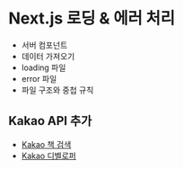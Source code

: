 # Next.js 로딩 & 에러 처리

- 서버 컴포넌트
- 데이터 가져오기
- loading 파일
- error 파일
- 파일 구조와 중첩 규칙

## Kakao API 추가

- [Kakao 책 검색](https://developers.kakao.com/docs/latest/ko/daum-search/dev-guide#search-book)
- [Kakao 디벨로퍼](https://developers.kakao.com/)